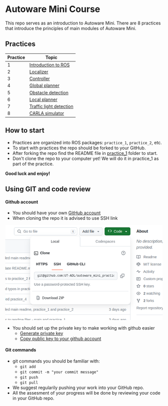 # Autoware Mini Course

This repo serves as an introduction to Autoware Mini. There are 8 practices that introduce the principles of main modules of Autoware Mini.

## Practices

| Practice | Topic                   |
|----------|-------------------------|
|    1     | [Introduction to ROS](practice_1)     |
|    2     | [Localizer](practice_2)               |
|    3     | [Controller](practice_3)              |
|    4     | [Global planner](practice_4)          |
|    5     | [Obstacle detection](practice_5)      |
|    6     | [Local planner](practice_6)           |
|    7     | [Traffic light detection](practice_7) |
|    8     | [CARLA simulator](practice_8)         |

## How to start

* Practices are organized into ROS packages: `practice_1`, `practice_2`, etc.
* To start with practices the repo should be forked to your GitHub.
* After forking the repo find the README file in [practice_1](practice_1) folder to start.
* Don't clone the repo to your computer yet! We will do it in practice_1 as part of the practice.

**Good luck and enjoy!**


## Using GIT and code review

#### Github account

* You should have your own [GitHub account](https://github.com/)
* When cloning the repo it is advised to use SSH link

![clone_ssh](/doc/cloning_ssh.png)

* You should set up the private key to make working with github easier
   * [Generate private key](https://docs.github.com/en/authentication/connecting-to-github-with-ssh/generating-a-new-ssh-key-and-adding-it-to-the-ssh-agent)
   * [Copy public key to your github account](https://docs.github.com/en/authentication/connecting-to-github-with-ssh/adding-a-new-ssh-key-to-your-github-account)


#### Git commands

* git commands you should be familiar with:
   * `git add`
   * `git commit -m "your commit message"`
   * `git push`
   * `git pull`
* We suggest regularily pushing your work into your GitHub repo.
* All the assesment of your progress will be done by reviewing your code in your GitHub repo.

